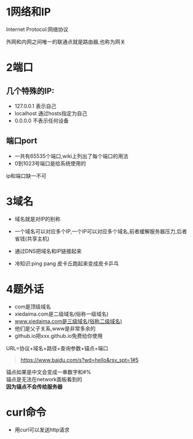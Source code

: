 # 1网络和IP
Internet Protocol:网络协议

外网和内网之间唯一的联通点就是路由器,也称为网关

# 2端口

## 几个特殊的IP:
* 127.0.0.1 表示自己
* localhost 通过hosts指定为自己
* 0.0.0.0 不表示任何设备

## 端口port
* 一共有65535个端口,wiki上列出了每个端口的用法
* 0到1023号端口是给系统使用的

ip和端口缺一不可

# 3域名

* 域名就是对IP的别称
* 一个域名可以对应多个IP,一个IP可以对应多个域名,前者缓解服务器压力,后者省钱(共享主机)
* 通过DNS把域名和IP链接起来


* 冷知识:ping pang 皮卡丘跑起来变成皮卡乒乓

# 4题外话

* com是顶级域名
* xiedaima.com是二级域名(俗称一级域名)
* www.xiedaima.com是三级域名(俗称二级域名)
* 他们是父子关系,www是非常多余的
* github.io把xxx.github.io免费给你使用


URL=协议+域名+路径+查询参数+锚点+端口
>https://www.baidu.com/s?wd=hello&rsv_spt=1#5

锚点如果是中文会变成一串数字和#%</br>
锚点是无法在network面板看到的</br>
**因为锚点不会传给服务器**

# curl命令
* 用curl可以发送http请求